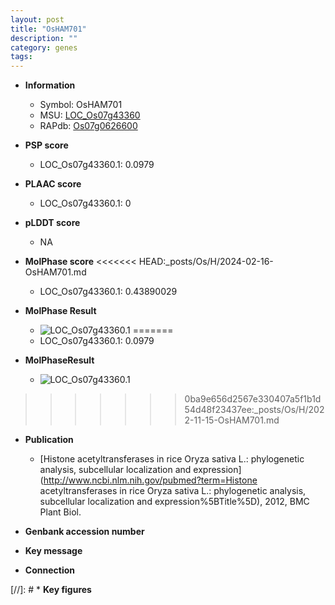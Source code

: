 ```yaml
---
layout: post
title: "OsHAM701"
description: ""
category: genes
tags: 
---
```


* **Information**  
    + Symbol: OsHAM701  
    + MSU: [LOC_Os07g43360](http://rice.plantbiology.msu.edu/cgi-bin/ORF_infopage.cgi?orf=LOC_Os07g43360)  
    + RAPdb: [Os07g0626600](http://rapdb.dna.affrc.go.jp/viewer/gbrowse_details/irgsp1?name=Os07g0626600)  

* **PSP score**  
    + LOC_Os07g43360.1: 0.0979 

* **PLAAC score**  
    + LOC_Os07g43360.1: 0 

* **pLDDT score**
    + NA


* **MolPhase score**
<<<<<<< HEAD:_posts/Os/H/2024-02-16-OsHAM701.md
    + LOC_Os07g43360.1: 0.43890029

* **MolPhase Result**
    + ![LOC_Os07g43360.1](https://304243504.github.io/Pictures/LOC_Os07g/LOC_Os07g43360.1.png)
=======
    + LOC_Os07g43360.1: 0.0979

* **MolPhaseResult**
    + ![LOC_Os07g43360.1](https://ricepsp.github.io/pictures/LOC_Os07g/LOC_Os07g43360.1.png)
>>>>>>> 0ba9e656d2567e330407a5f1b1d54d48f23437ee:_posts/Os/H/2022-11-15-OsHAM701.md

* **Publication**  
    + [Histone acetyltransferases in rice Oryza sativa L.: phylogenetic analysis, subcellular localization and expression](http://www.ncbi.nlm.nih.gov/pubmed?term=Histone acetyltransferases in rice Oryza sativa L.: phylogenetic analysis, subcellular localization and expression%5BTitle%5D), 2012, BMC Plant Biol.

* **Genbank accession number**  

* **Key message**  

* **Connection**  

[//]: # * **Key figures**  


